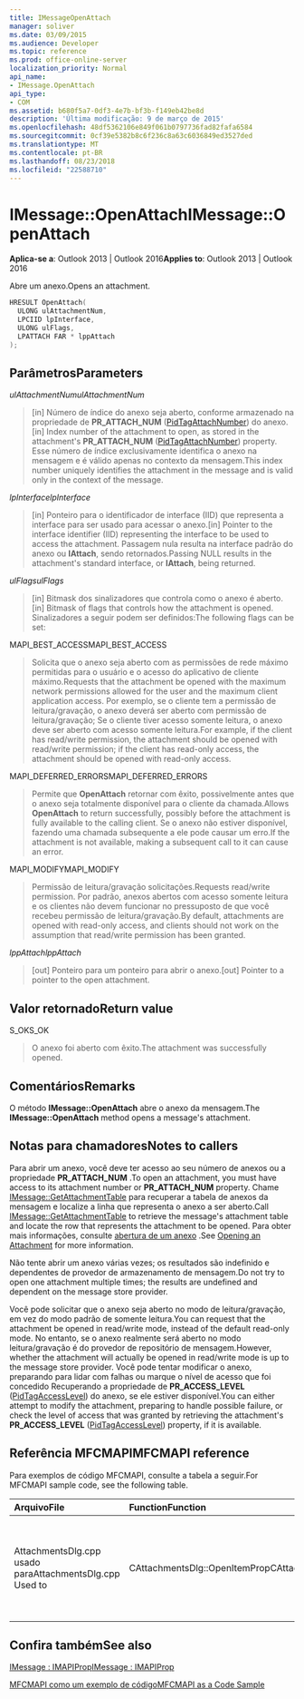 ```yaml
---
title: IMessageOpenAttach
manager: soliver
ms.date: 03/09/2015
ms.audience: Developer
ms.topic: reference
ms.prod: office-online-server
localization_priority: Normal
api_name:
- IMessage.OpenAttach
api_type:
- COM
ms.assetid: b680f5a7-0df3-4e7b-bf3b-f149eb42be8d
description: 'Última modificação: 9 de março de 2015'
ms.openlocfilehash: 48df5362106e849f061b0797736fad82fafa6584
ms.sourcegitcommit: 0cf39e5382b8c6f236c8a63c6036849ed3527ded
ms.translationtype: MT
ms.contentlocale: pt-BR
ms.lasthandoff: 08/23/2018
ms.locfileid: "22588710"
---
```

# <a name="imessageopenattach"></a><span data-ttu-id="67f44-103">IMessage::OpenAttach</span><span class="sxs-lookup"><span data-stu-id="67f44-103">IMessage::OpenAttach</span></span>

  
  
<span data-ttu-id="67f44-104">**Aplica-se a**: Outlook 2013 | Outlook 2016</span><span class="sxs-lookup"><span data-stu-id="67f44-104">**Applies to**: Outlook 2013 | Outlook 2016</span></span> 
  
<span data-ttu-id="67f44-105">Abre um anexo.</span><span class="sxs-lookup"><span data-stu-id="67f44-105">Opens an attachment.</span></span> 
  
```cpp
HRESULT OpenAttach(
  ULONG ulAttachmentNum,
  LPCIID lpInterface,
  ULONG ulFlags,
  LPATTACH FAR * lppAttach
);
```

## <a name="parameters"></a><span data-ttu-id="67f44-106">Parâmetros</span><span class="sxs-lookup"><span data-stu-id="67f44-106">Parameters</span></span>

 <span data-ttu-id="67f44-107">_ulAttachmentNum_</span><span class="sxs-lookup"><span data-stu-id="67f44-107">_ulAttachmentNum_</span></span>
  
> <span data-ttu-id="67f44-108">[in] Número de índice do anexo seja aberto, conforme armazenado na propriedade de **PR_ATTACH_NUM** ([PidTagAttachNumber](pidtagattachnumber-canonical-property.md)) do anexo.</span><span class="sxs-lookup"><span data-stu-id="67f44-108">[in] Index number of the attachment to open, as stored in the attachment's **PR_ATTACH_NUM** ([PidTagAttachNumber](pidtagattachnumber-canonical-property.md)) property.</span></span> <span data-ttu-id="67f44-109">Esse número de índice exclusivamente identifica o anexo na mensagem e é válido apenas no contexto da mensagem.</span><span class="sxs-lookup"><span data-stu-id="67f44-109">This index number uniquely identifies the attachment in the message and is valid only in the context of the message.</span></span>
    
 <span data-ttu-id="67f44-110">_lpInterface_</span><span class="sxs-lookup"><span data-stu-id="67f44-110">_lpInterface_</span></span>
  
> <span data-ttu-id="67f44-111">[in] Ponteiro para o identificador de interface (IID) que representa a interface para ser usado para acessar o anexo.</span><span class="sxs-lookup"><span data-stu-id="67f44-111">[in] Pointer to the interface identifier (IID) representing the interface to be used to access the attachment.</span></span> <span data-ttu-id="67f44-112">Passagem nula resulta na interface padrão do anexo ou **IAttach**, sendo retornados.</span><span class="sxs-lookup"><span data-stu-id="67f44-112">Passing NULL results in the attachment's standard interface, or **IAttach**, being returned.</span></span> 
    
 <span data-ttu-id="67f44-113">_ulFlags_</span><span class="sxs-lookup"><span data-stu-id="67f44-113">_ulFlags_</span></span>
  
> <span data-ttu-id="67f44-114">[in] Bitmask dos sinalizadores que controla como o anexo é aberto.</span><span class="sxs-lookup"><span data-stu-id="67f44-114">[in] Bitmask of flags that controls how the attachment is opened.</span></span> <span data-ttu-id="67f44-115">Sinalizadores a seguir podem ser definidos:</span><span class="sxs-lookup"><span data-stu-id="67f44-115">The following flags can be set:</span></span> 
    
<span data-ttu-id="67f44-116">MAPI_BEST_ACCESS</span><span class="sxs-lookup"><span data-stu-id="67f44-116">MAPI_BEST_ACCESS</span></span> 
  
> <span data-ttu-id="67f44-117">Solicita que o anexo seja aberto com as permissões de rede máximo permitidas para o usuário e o acesso do aplicativo de cliente máximo.</span><span class="sxs-lookup"><span data-stu-id="67f44-117">Requests that the attachment be opened with the maximum network permissions allowed for the user and the maximum client application access.</span></span> <span data-ttu-id="67f44-118">Por exemplo, se o cliente tem a permissão de leitura/gravação, o anexo deverá ser aberto com permissão de leitura/gravação; Se o cliente tiver acesso somente leitura, o anexo deve ser aberto com acesso somente leitura.</span><span class="sxs-lookup"><span data-stu-id="67f44-118">For example, if the client has read/write permission, the attachment should be opened with read/write permission; if the client has read-only access, the attachment should be opened with read-only access.</span></span> 
    
<span data-ttu-id="67f44-119">MAPI_DEFERRED_ERRORS</span><span class="sxs-lookup"><span data-stu-id="67f44-119">MAPI_DEFERRED_ERRORS</span></span> 
  
> <span data-ttu-id="67f44-120">Permite que **OpenAttach** retornar com êxito, possivelmente antes que o anexo seja totalmente disponível para o cliente da chamada.</span><span class="sxs-lookup"><span data-stu-id="67f44-120">Allows **OpenAttach** to return successfully, possibly before the attachment is fully available to the calling client.</span></span> <span data-ttu-id="67f44-121">Se o anexo não estiver disponível, fazendo uma chamada subsequente a ele pode causar um erro.</span><span class="sxs-lookup"><span data-stu-id="67f44-121">If the attachment is not available, making a subsequent call to it can cause an error.</span></span> 
    
<span data-ttu-id="67f44-122">MAPI_MODIFY</span><span class="sxs-lookup"><span data-stu-id="67f44-122">MAPI_MODIFY</span></span> 
  
> <span data-ttu-id="67f44-123">Permissão de leitura/gravação solicitações.</span><span class="sxs-lookup"><span data-stu-id="67f44-123">Requests read/write permission.</span></span> <span data-ttu-id="67f44-124">Por padrão, anexos abertos com acesso somente leitura e os clientes não devem funcionar no pressuposto de que você recebeu permissão de leitura/gravação.</span><span class="sxs-lookup"><span data-stu-id="67f44-124">By default, attachments are opened with read-only access, and clients should not work on the assumption that read/write permission has been granted.</span></span> 
    
 <span data-ttu-id="67f44-125">_lppAttach_</span><span class="sxs-lookup"><span data-stu-id="67f44-125">_lppAttach_</span></span>
  
> <span data-ttu-id="67f44-126">[out] Ponteiro para um ponteiro para abrir o anexo.</span><span class="sxs-lookup"><span data-stu-id="67f44-126">[out] Pointer to a pointer to the open attachment.</span></span>
    
## <a name="return-value"></a><span data-ttu-id="67f44-127">Valor retornado</span><span class="sxs-lookup"><span data-stu-id="67f44-127">Return value</span></span>

<span data-ttu-id="67f44-128">S_OK</span><span class="sxs-lookup"><span data-stu-id="67f44-128">S_OK</span></span> 
  
> <span data-ttu-id="67f44-129">O anexo foi aberto com êxito.</span><span class="sxs-lookup"><span data-stu-id="67f44-129">The attachment was successfully opened.</span></span>
    
## <a name="remarks"></a><span data-ttu-id="67f44-130">Comentários</span><span class="sxs-lookup"><span data-stu-id="67f44-130">Remarks</span></span>

<span data-ttu-id="67f44-131">O método **IMessage::OpenAttach** abre o anexo da mensagem.</span><span class="sxs-lookup"><span data-stu-id="67f44-131">The **IMessage::OpenAttach** method opens a message's attachment.</span></span> 
  
## <a name="notes-to-callers"></a><span data-ttu-id="67f44-132">Notas para chamadores</span><span class="sxs-lookup"><span data-stu-id="67f44-132">Notes to callers</span></span>

<span data-ttu-id="67f44-133">Para abrir um anexo, você deve ter acesso ao seu número de anexos ou a propriedade **PR_ATTACH_NUM** .</span><span class="sxs-lookup"><span data-stu-id="67f44-133">To open an attachment, you must have access to its attachment number or **PR_ATTACH_NUM** property.</span></span> <span data-ttu-id="67f44-134">Chame [IMessage::GetAttachmentTable](imessage-getattachmenttable.md) para recuperar a tabela de anexos da mensagem e localize a linha que representa o anexo a ser aberto.</span><span class="sxs-lookup"><span data-stu-id="67f44-134">Call [IMessage::GetAttachmentTable](imessage-getattachmenttable.md) to retrieve the message's attachment table and locate the row that represents the attachment to be opened.</span></span> <span data-ttu-id="67f44-135">Para obter mais informações, consulte [abertura de um anexo](opening-an-attachment.md) .</span><span class="sxs-lookup"><span data-stu-id="67f44-135">See [Opening an Attachment](opening-an-attachment.md) for more information.</span></span> 
  
<span data-ttu-id="67f44-136">Não tente abrir um anexo várias vezes; os resultados são indefinido e dependentes de provedor de armazenamento de mensagem.</span><span class="sxs-lookup"><span data-stu-id="67f44-136">Do not try to open one attachment multiple times; the results are undefined and dependent on the message store provider.</span></span>
  
<span data-ttu-id="67f44-137">Você pode solicitar que o anexo seja aberto no modo de leitura/gravação, em vez do modo padrão de somente leitura.</span><span class="sxs-lookup"><span data-stu-id="67f44-137">You can request that the attachment be opened in read/write mode, instead of the default read-only mode.</span></span> <span data-ttu-id="67f44-138">No entanto, se o anexo realmente será aberto no modo leitura/gravação é do provedor de repositório de mensagem.</span><span class="sxs-lookup"><span data-stu-id="67f44-138">However, whether the attachment will actually be opened in read/write mode is up to the message store provider.</span></span> <span data-ttu-id="67f44-139">Você pode tentar modificar o anexo, preparando para lidar com falhas ou marque o nível de acesso que foi concedido Recuperando a propriedade de **PR_ACCESS_LEVEL** ([PidTagAccessLevel](pidtagaccesslevel-canonical-property.md)) do anexo, se ele estiver disponível.</span><span class="sxs-lookup"><span data-stu-id="67f44-139">You can either attempt to modify the attachment, preparing to handle possible failure, or check the level of access that was granted by retrieving the attachment's **PR_ACCESS_LEVEL** ([PidTagAccessLevel](pidtagaccesslevel-canonical-property.md)) property, if it is available.</span></span> 
  
## <a name="mfcmapi-reference"></a><span data-ttu-id="67f44-140">Referência MFCMAPI</span><span class="sxs-lookup"><span data-stu-id="67f44-140">MFCMAPI reference</span></span>

<span data-ttu-id="67f44-141">Para exemplos de código MFCMAPI, consulte a tabela a seguir.</span><span class="sxs-lookup"><span data-stu-id="67f44-141">For MFCMAPI sample code, see the following table.</span></span>
  
|<span data-ttu-id="67f44-142">**Arquivo**</span><span class="sxs-lookup"><span data-stu-id="67f44-142">**File**</span></span>|<span data-ttu-id="67f44-143">**Function**</span><span class="sxs-lookup"><span data-stu-id="67f44-143">**Function**</span></span>|<span data-ttu-id="67f44-144">**Comment**</span><span class="sxs-lookup"><span data-stu-id="67f44-144">**Comment**</span></span>|
|:-----|:-----|:-----|
|<span data-ttu-id="67f44-145">AttachmentsDlg.cpp usado para</span><span class="sxs-lookup"><span data-stu-id="67f44-145">AttachmentsDlg.cpp Used to</span></span>  <br/> |<span data-ttu-id="67f44-146">CAttachmentsDlg::OpenItemProp</span><span class="sxs-lookup"><span data-stu-id="67f44-146">CAttachmentsDlg::OpenItemProp</span></span>  <br/> |<span data-ttu-id="67f44-147">MFCMAPI usa o método **IMessage::OpenAttach** para abrir a objetos de anexo</span><span class="sxs-lookup"><span data-stu-id="67f44-147">MFCMAPI uses the **IMessage::OpenAttach** method to open attachment objects,</span></span>  <br/> |
   
## <a name="see-also"></a><span data-ttu-id="67f44-148">Confira também</span><span class="sxs-lookup"><span data-stu-id="67f44-148">See also</span></span>



[<span data-ttu-id="67f44-149">IMessage : IMAPIProp</span><span class="sxs-lookup"><span data-stu-id="67f44-149">IMessage : IMAPIProp</span></span>](imessageimapiprop.md)


[<span data-ttu-id="67f44-150">MFCMAPI como um exemplo de código</span><span class="sxs-lookup"><span data-stu-id="67f44-150">MFCMAPI as a Code Sample</span></span>](mfcmapi-as-a-code-sample.md)

